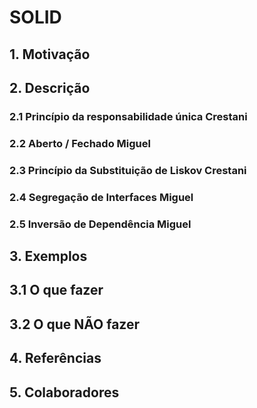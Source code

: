 # SOLID

## 1. Motivação


## 2. Descrição

### 2.1 Princípio da responsabilidade única Crestani
### 2.2 Aberto / Fechado Miguel
### 2.3 Princípio da Substituição de Liskov Crestani
### 2.4 Segregação de Interfaces Miguel
### 2.5 Inversão de Dependência Miguel

## 3. Exemplos

## 3.1 O que fazer

## 3.2 O que NÃO fazer

## 4. Referências

## 5. Colaboradores
